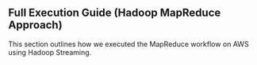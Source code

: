 ## Full Execution Guide (Hadoop MapReduce Approach)
This section outlines how we executed the MapReduce workflow on AWS using Hadoop Streaming.

